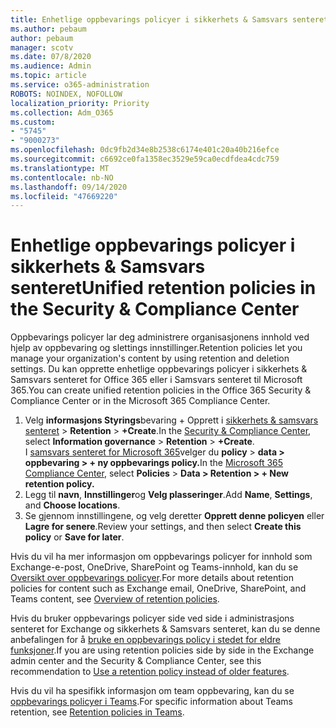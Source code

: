 ```yaml
---
title: Enhetlige oppbevarings policyer i sikkerhets & Samsvars senteret
ms.author: pebaum
author: pebaum
manager: scotv
ms.date: 07/8/2020
ms.audience: Admin
ms.topic: article
ms.service: o365-administration
ROBOTS: NOINDEX, NOFOLLOW
localization_priority: Priority
ms.collection: Adm_O365
ms.custom:
- "5745"
- "9000273"
ms.openlocfilehash: 0dc9fb2d34e8b2538c6174e401c20a40b216efce
ms.sourcegitcommit: c6692ce0fa1358ec3529e59ca0ecdfdea4cdc759
ms.translationtype: MT
ms.contentlocale: nb-NO
ms.lasthandoff: 09/14/2020
ms.locfileid: "47669220"
---
```

# <a name="unified-retention-policies-in-the-security--compliance-center"></a><span data-ttu-id="2b3aa-102">Enhetlige oppbevarings policyer i sikkerhets & Samsvars senteret</span><span class="sxs-lookup"><span data-stu-id="2b3aa-102">Unified retention policies in the Security & Compliance Center</span></span>

<span data-ttu-id="2b3aa-103">Oppbevarings policyer lar deg administrere organisasjonens innhold ved hjelp av oppbevaring og slettings innstillinger.</span><span class="sxs-lookup"><span data-stu-id="2b3aa-103">Retention policies let you manage your organization's content by using retention and deletion settings.</span></span> <span data-ttu-id="2b3aa-104">Du kan opprette enhetlige oppbevarings policyer i sikkerhets & Samsvars senteret for Office 365 eller i Samsvars senteret til Microsoft 365.</span><span class="sxs-lookup"><span data-stu-id="2b3aa-104">You can create unified retention policies in the Office 365 Security & Compliance Center or in the Microsoft 365 Compliance Center.</span></span> 

1. <span data-ttu-id="2b3aa-105">Velg **informasjons Styrings**bevaring + Opprett i [sikkerhets & samsvars senteret](https://go.microsoft.com/fwlink/p/?linkid=2077143)  >  **Retention**  >  **+Create**.</span><span class="sxs-lookup"><span data-stu-id="2b3aa-105">In the [Security & Compliance Center](https://go.microsoft.com/fwlink/p/?linkid=2077143), select **Information governance** > **Retention** > **+Create**.</span></span> <br/>
    <span data-ttu-id="2b3aa-106">I [samsvars senteret for Microsoft 365](https://go.microsoft.com/fwlink/p/?linkid=2077149)velger du **policy**  >  **data > oppbevaring > + ny oppbevarings policy.**</span><span class="sxs-lookup"><span data-stu-id="2b3aa-106">In the [Microsoft 365 Compliance Center](https://go.microsoft.com/fwlink/p/?linkid=2077149), select **Policies** > **Data > Retention > + New retention policy.**</span></span>
2. <span data-ttu-id="2b3aa-107">Legg til **navn**, **Innstillinger**og **Velg plasseringer**.</span><span class="sxs-lookup"><span data-stu-id="2b3aa-107">Add **Name**, **Settings**, and **Choose locations**.</span></span>
3. <span data-ttu-id="2b3aa-108">Se gjennom innstillingene, og velg deretter **Opprett denne policyen** eller **Lagre for senere**.</span><span class="sxs-lookup"><span data-stu-id="2b3aa-108">Review your settings, and then select **Create this policy** or **Save for later**.</span></span>  
      
<span data-ttu-id="2b3aa-109">Hvis du vil ha mer informasjon om oppbevarings policyer for innhold som Exchange-e-post, OneDrive, SharePoint og Teams-innhold, kan du se [Oversikt over oppbevarings policyer](https://go.microsoft.com/fwlink/?linkid=2127785).</span><span class="sxs-lookup"><span data-stu-id="2b3aa-109">For more details about retention policies for content such as Exchange email, OneDrive, SharePoint, and Teams content, see [Overview of retention policies](https://go.microsoft.com/fwlink/?linkid=2127785).</span></span>  
    
<span data-ttu-id="2b3aa-110">Hvis du bruker oppbevarings policyer side ved side i administrasjons senteret for Exchange og sikkerhets & Samsvars senteret, kan du se denne anbefalingen for å [bruke en oppbevarings policy i stedet for eldre funksjoner](https://docs.microsoft.com/microsoft-365/compliance/retention-policies?view=o365-worldwide#use-a-retention-policy-instead-of-older-features).</span><span class="sxs-lookup"><span data-stu-id="2b3aa-110">If you are using retention policies side by side in the Exchange admin center and the Security & Compliance Center, see this recommendation to [Use a retention policy instead of older features](https://docs.microsoft.com/microsoft-365/compliance/retention-policies?view=o365-worldwide#use-a-retention-policy-instead-of-older-features).</span></span>  
    
<span data-ttu-id="2b3aa-111">Hvis du vil ha spesifikk informasjon om team oppbevaring, kan du se [oppbevarings policyer i Teams](https://docs.microsoft.com/microsoftteams/retention-policies).</span><span class="sxs-lookup"><span data-stu-id="2b3aa-111">For specific information about Teams retention, see [Retention policies in Teams](https://docs.microsoft.com/microsoftteams/retention-policies).</span></span>